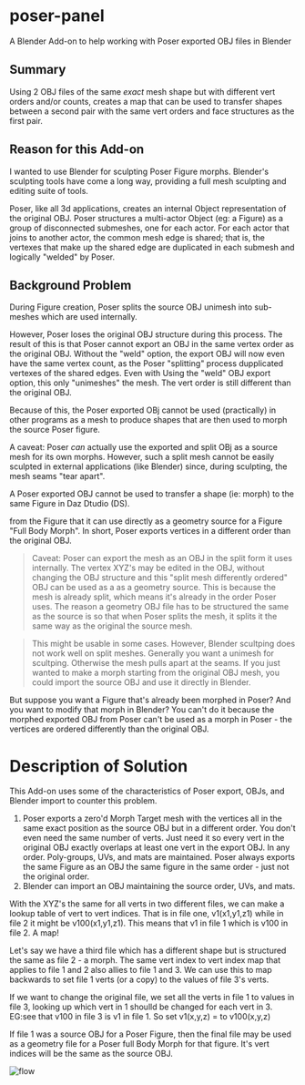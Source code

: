 # poser-panel
A Blender Add-on to help working with Poser exported OBJ files in Blender

## Summary
Using 2 OBJ files of the same *exact* mesh shape but with different vert orders and/or counts, creates a map that can be used to transfer shapes between a second pair with the same vert orders and face structures as the first pair.

## Reason for this Add-on
I wanted to use Blender for sculpting Poser Figure morphs.  Blender's sculpting tools have come a long way, providing a full mesh sculpting and editing suite of tools.

Poser, like all 3d applications, creates an internal Object representation of the original OBJ.  Poser structures a multi-actor Object (eg: a Figure) as a group of disconnected submeshes, one for each actor. For each actor that joins to another actor, the common mesh edge is shared; that is, the vertexes that make up the shared edge are duplicated in each submesh and logically "welded" by Poser.

## Background Problem
During Figure creation, Poser splits the source OBJ unimesh into sub-meshes which are used internally.

However, Poser loses the original OBJ structure during this process.  The result of this is that Poser cannot export an OBJ in the same vertex order as the original OBJ.  Without the "weld" option, the export OBJ will now even have the same vertex count, as the Poser "splitting" process dupplicated vertexes of the shared edges.  Even with Using the "weld" OBJ export option, this only "unimeshes" the mesh.  The vert order is still different than the original OBJ.

Because of this, the Poser exported OBj cannot be used (practically) in other programs as a mesh to produce shapes that are then used to morph the source Poser figure.

A caveat: Poser *can* actually use the exported and split OBj as a source mesh for its own morphs.  However, such a split mesh cannot be easily sculpted in external applications (like Blender) since, during sculpting, the mesh seams "tear apart".

A Poser exported OBJ cannot be used to transfer a shape (ie: morph) to the same Figure in Daz Dtudio (DS).

from the Figure that it can use directly as a geometry source for a Figure "Full Body Morph".   In short, Poser exports vertices in a different order than the original OBJ.

> Caveat: Poser can export the mesh as an OBJ in the split form it uses internally.  The vertex XYZ's may be edited in the OBJ, without changing the OBJ structure and this "split mesh differently ordered" OBJ can be used as a as a geometry source.  This is because the mesh is already split, which means it's already in the order Poser uses.  The reason a geometry OBJ file has to be structured the same as the source is so that when Poser splits the mesh, it splits it the same way as the original the source mesh.

> This might be usable in some cases.  However, Blender scultping does not work well on split meshes.  Generally you want a unimesh for scultping.  Otherwise the mesh pulls apart at the seams.  If you just wanted to make a morph starting from the original OBJ mesh, you could import the source OBJ and use it directly in Blender.

But suppose you want a Figure that's already been morphed in Poser?  And you want to modify that morph in Blender?  You can't do it because the morphed exported OBJ from Poser can't be used as a morph in Poser - the vertices are ordered differently than the original OBJ.

# Description of Solution
This Add-on uses some of the characteristics of Poser export, OBJs, and Blender import to counter this problem.

1. Poser exports a zero'd Morph Target mesh with the vertices all in the same exact position as the source OBJ but in a different order.  You don't even need the same number of verts.  Just need it so every vert in the original OBJ exactly overlaps at least one vert in the export OBJ.  In any order.  Poly-groups, UVs, and mats are maintained.  Poser always exports the same Figure as an OBJ the same figure in the same order - just not the original order.
3. Blender can import an OBJ maintaining the source order, UVs, and mats. 

With the XYZ's the same for all verts in two different files, we can make a lookup table of vert to vert indices.  That is in file one, v1(x1,y1,z1) while in file 2 it might be v100(x1,y1,z1).  This means that v1 in file 1 which is v100 in file 2.  A map!

Let's say we have a third file which has a different shape but is structured the same as file 2 - a morph.  The same vert index to vert index map that applies to file 1 and 2 also allies to file 1 and 3.  We can use this to map backwards to set file 1 verts (or a copy) to the values of file 3's verts.


If we want to change the original file, we set all the verts in file 1 to values in file 3, looking up which vert in 1 shoulld be changed for each vert in 3.  EG:see that v100 in file 3 is v1 in file 1.  So set v1(x,y,z) = to v100(x,y,z)

If file 1 was a source OBJ for a Poser Figure, then the final file may be used as a geometry file for a Poser full Body Morph for that figure.  It's vert indices will be the same as the source OBJ.

![flow](https://user-images.githubusercontent.com/1562991/190336870-fdcaab3a-ebe3-45ce-890a-0716f31eaebc.png)
